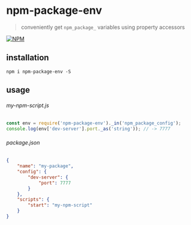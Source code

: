 # npm-package-env

> conveniently get `npm_package_` variables using property accessors

[![NPM][1]][2]


## installation

```shell
npm i npm-package-env -S
```


## usage

###### my-npm-script.js

```javascript
const env = require('npm-package-env')._in('npm_package_config');
console.log(env['dev-server'].port._as('string')); // -> 7777
```

###### package.json

```json
{
    "name": "my-package",
    "config": {
        "dev-server": {
            "port": 7777
        }
    },
    "scripts": {
        "start": "my-npm-script"
    }
}
```




[1]: https://img.shields.io/npm/v/npm-package-env.svg?style=flat-square
[2]: https://www.npmjs.com/package/npm-package-env